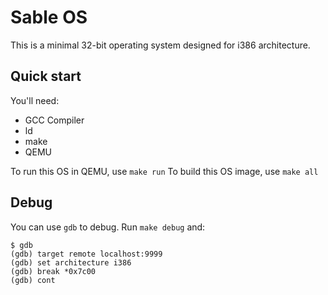 # Sable OS

This is a minimal 32-bit operating system designed for i386 architecture.<br>

## Quick start

You'll need:
- GCC Compiler
- ld
- make
- QEMU

To run this OS in QEMU, use `make run`
To build this OS image, use `make all`

## Debug

You can use `gdb` to debug. Run `make debug` and:
```
$ gdb
(gdb) target remote localhost:9999
(gdb) set architecture i386
(gdb) break *0x7c00
(gdb) cont
```
